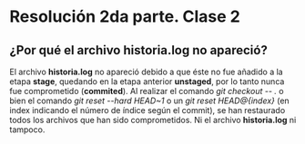 # Resolución 2da parte. Clase 2

## **¿Por qué el archivo historia.log no apareció?**

El archivo **historia.log** no apareció debido a que éste no fue añadido a la etapa **stage**, quedando en la etapa anterior **unstaged**, por  lo tanto nunca fue comprometido (**commited**).
Al realizar el comando *git checkout -- .* o bien el comando *git reset --hard HEAD~1* o un *git reset HEAD@{index}* (en index indicando el número de índice según el commit), se han restaurado todos los archivos que han sido comprometidos. Ni el archivo **historia.log** ni tampoco.